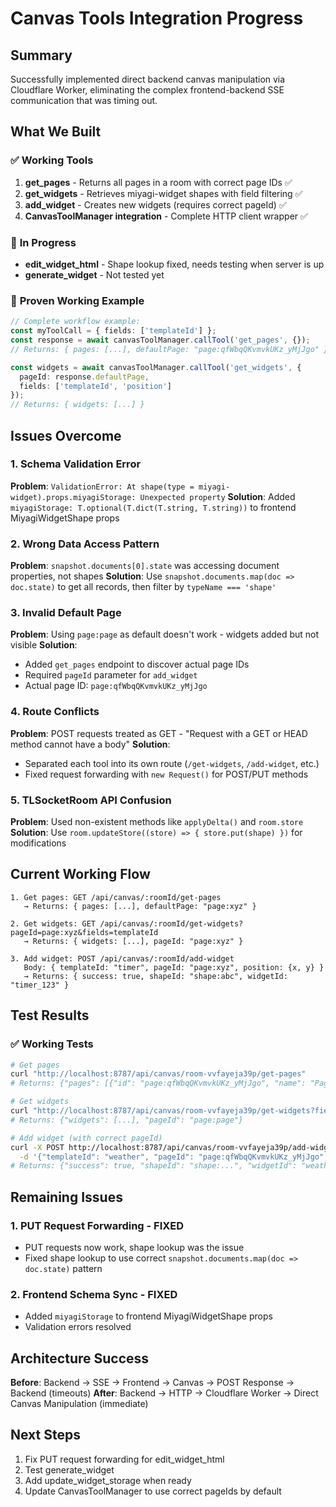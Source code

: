 # Canvas Tools Integration Progress

## Summary
Successfully implemented direct backend canvas manipulation via Cloudflare Worker, eliminating the complex frontend-backend SSE communication that was timing out.

## What We Built

### ✅ **Working Tools**
1. **get_pages** - Returns all pages in a room with correct page IDs ✅
2. **get_widgets** - Retrieves miyagi-widget shapes with field filtering ✅  
3. **add_widget** - Creates new widgets (requires correct pageId) ✅
4. **CanvasToolManager integration** - Complete HTTP client wrapper ✅

### 🔄 **In Progress**
- **edit_widget_html** - Shape lookup fixed, needs testing when server is up
- **generate_widget** - Not tested yet

### 🎯 **Proven Working Example**
```typescript
// Complete workflow example:
const myToolCall = { fields: ['templateId'] };
const response = await canvasToolManager.callTool('get_pages', {});
// Returns: { pages: [...], defaultPage: "page:qfWbqQKvmvkUKz_yMjJgo" }

const widgets = await canvasToolManager.callTool('get_widgets', { 
  pageId: response.defaultPage, 
  fields: ['templateId', 'position'] 
});
// Returns: { widgets: [...] }
```

## Issues Overcome

### 1. **Schema Validation Error**
**Problem**: `ValidationError: At shape(type = miyagi-widget).props.miyagiStorage: Unexpected property`
**Solution**: Added `miyagiStorage: T.optional(T.dict(T.string, T.string))` to frontend MiyagiWidgetShape props

### 2. **Wrong Data Access Pattern**
**Problem**: `snapshot.documents[0].state` was accessing document properties, not shapes
**Solution**: Use `snapshot.documents.map(doc => doc.state)` to get all records, then filter by `typeName === 'shape'`

### 3. **Invalid Default Page**
**Problem**: Using `page:page` as default doesn't work - widgets added but not visible
**Solution**: 
- Added `get_pages` endpoint to discover actual page IDs
- Required `pageId` parameter for `add_widget` 
- Actual page ID: `page:qfWbqQKvmvkUKz_yMjJgo`

### 4. **Route Conflicts**
**Problem**: POST requests treated as GET - "Request with a GET or HEAD method cannot have a body"
**Solution**: 
- Separated each tool into its own route (`/get-widgets`, `/add-widget`, etc.)
- Fixed request forwarding with `new Request()` for POST/PUT methods

### 5. **TLSocketRoom API Confusion**
**Problem**: Used non-existent methods like `applyDelta()` and `room.store`
**Solution**: Use `room.updateStore((store) => { store.put(shape) })` for modifications

## Current Working Flow

```
1. Get pages: GET /api/canvas/:roomId/get-pages
   → Returns: { pages: [...], defaultPage: "page:xyz" }

2. Get widgets: GET /api/canvas/:roomId/get-widgets?pageId=page:xyz&fields=templateId
   → Returns: { widgets: [...], pageId: "page:xyz" }

3. Add widget: POST /api/canvas/:roomId/add-widget
   Body: { templateId: "timer", pageId: "page:xyz", position: {x, y} }
   → Returns: { success: true, shapeId: "shape:abc", widgetId: "timer_123" }
```

## Test Results

### ✅ **Working Tests**
```bash
# Get pages
curl "http://localhost:8787/api/canvas/room-vvfayeja39p/get-pages"
# Returns: {"pages": [{"id": "page:qfWbqQKvmvkUKz_yMjJgo", "name": "Page 1"}], "defaultPage": "page:qfWbqQKvmvkUKz_yMjJgo"}

# Get widgets  
curl "http://localhost:8787/api/canvas/room-vvfayeja39p/get-widgets?fields=templateId,position"
# Returns: {"widgets": [...], "pageId": "page:page"}

# Add widget (with correct pageId)
curl -X POST http://localhost:8787/api/canvas/room-vvfayeja39p/add-widget \
  -d '{"templateId": "weather", "pageId": "page:qfWbqQKvmvkUKz_yMjJgo", "position": {"x": 700, "y": 200}}'
# Returns: {"success": true, "shapeId": "shape:...", "widgetId": "weather_...", "templateId": "weather"}
```

## Remaining Issues

### 1. **PUT Request Forwarding** - FIXED
- PUT requests now work, shape lookup was the issue
- Fixed shape lookup to use correct `snapshot.documents.map(doc => doc.state)` pattern

### 2. **Frontend Schema Sync** - FIXED
- Added `miyagiStorage` to frontend MiyagiWidgetShape props
- Validation errors resolved

## Architecture Success

**Before**: Backend → SSE → Frontend → Canvas → POST Response → Backend (timeouts)
**After**: Backend → HTTP → Cloudflare Worker → Direct Canvas Manipulation (immediate)

## Next Steps
1. Fix PUT request forwarding for edit_widget_html
2. Test generate_widget
3. Add update_widget_storage when ready
4. Update CanvasToolManager to use correct pageIds by default
